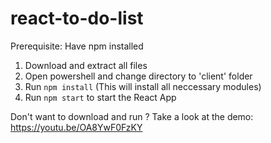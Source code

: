 # react-to-do-list

Prerequisite: Have npm installed

1. Download and extract all files
2. Open powershell and change directory to 'client' folder
3. Run ```npm install``` (This will install all neccessary modules)
4. Run ```npm start``` to start the React App

Don't want to download and run ? Take a look at the demo:
https://youtu.be/OA8YwF0FzKY
